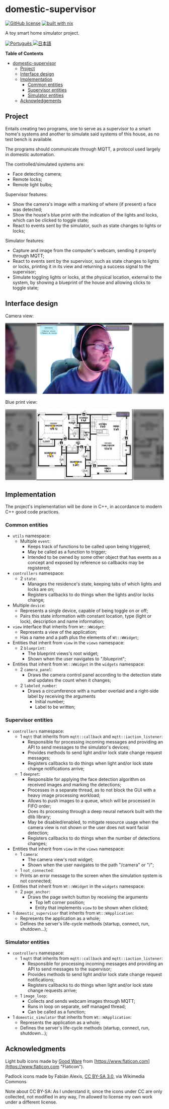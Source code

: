 # domestic-supervisor

[![GitHub license](https://img.shields.io/github/license/LuigiPiucco/domestic-supervisor?color=informational)][2] [![built with nix](https://builtwithnix.org/badge.svg)][1]

A toy smart home simulator project.

<a href="./README.pt.md">
<img src="https://upload.wikimedia.org/wikipedia/commons/3/31/Flag_of_Portuguese_language_%28PT-BR%29.svg" alt="Português" title="Ler em português" width="32px" />
</a>
<a href="./README.ja.md">
<img src="https://upload.wikimedia.org/wikipedia/en/thumb/9/9e/Flag_of_Japan.svg/1920px-Flag_of_Japan.svg.png" alt="日本語" title="日本語で読みます" width="32px" />
</a>

<!-- markdown-toc start - Don't edit this section. Run M-x markdown-toc-refresh-toc -->

**Table of Contents**

- [domestic-supervisor](#domestic-supervisor)
  - [Project](#project)
  - [Interface design](#interface-design)
  - [Implementation](#implementation)
    - [Common entities](#common-entities)
    - [Supervisor entities](#supervisor-entities)
    - [Simulator entities](#simulator-entities)
  - [Acknowledgements](#acknowledgements)

<!-- markdown-toc end -->

## Project

Entails creating two programs, one to serve as a supervisor to a smart home's
systems and another to simulate said systems of this house, as no test bench is
available.

The programs should communicate through MQTT, a protocol used largely in
domestic automation.

The controlled/simulated systems are:

- Face detecting camera;
- Remote locks;
- Remote light bulbs;

Supervisor features:

- Show the camera's image with a marking of where (if present) a face was detected;
- Show the house's blue print with the indication of the lights and locks, which
  can be clicked to toggle state;
- React to events sent by the simulator, such as state changes to lights or
  locks;

Simulator features:

- Capture and image from the computer's webcam, sending it properly through
  MQTT;
- React to events sent by the supervisor, such as state changes to lights or
  locks, printing it in its view and returning a success signal to the
  supervisor;
- Simulate toggling lights or locks, at the physical location, external to the
  system, by showing a blueprint of the house and allowing clicks to toggle
  state;

## Interface design

Camera view:

![Camera view](./assets/Camera.png)

Blue print view:

![Blue print view](./assets/Blueprint.png)

## Implementation

The project's implementation will be done in C++, in accordance to modern C++
good code practices.

### Common entities

- `utils` namespace:
  - Multiple `event`:
    - Keeps track of functions to be called upon being triggered;
    - May be called as a function to trigger;
    - Intended to be owned by some other object that has events as a concept
      and exposed by reference so callbacks may be registered;
- `controllers` namespace:
  - 2 `state`:
    - Manages the residence's state, keeping tabs of which lights and locks are
      on;
    - Registers callbacks to do things when the lights and/or locks change;
- Multiple `device`:
  - Represents a single device, capable of being toggle on or off;
  - Pairs this state information with constant location, type (light or lock),
    description and name information;
- `view` interface that inherits from `Wt::WWidget`:
  - Represents a view of the application;
  - Has a name and a path plus the elements of `Wt::WWidget`;
- Entities that inherit from `view` in the `views` namespace:
  - 2 `blueprint`:
    - The blueprint views's root widget;
    - Shown when the user navigates to "/blueprint";
- Entities that inherit from `Wt::WWidget` in the `widgets` namespace:
  - 2 `camera_panel`:
    - Draws the camera control panel according to the detection state and
      updates the count when it changes;
  - 2 `labeled_number`:
    - Draws a circumference with a number overlaid and a right-side label by
      receiving the arguments
      - Initial number;
      - Label to be written;

### Supervisor entities

- `controllers` namespace:
  - 1 `mqtt` that inherits from `mqtt::callback` and `mqtt::iaction_listener`:
    - Responsible for processing incoming messages and providing an API to send
      messages to the simulator's devices;
    - Provides methods to send light and/or lock state change request messages;
    - Registers callbacks to do things when light and/or lock state change
      notifications arrive;
  - 1 `deepnet`:
    - Responsible for applying the face detection algorithm on received images
      and marking the detections;
    - Processes in a separate thread, as to not block the GUI with a heavy image
      processing workload;
    - Allows to push images to a queue, which will be processed in FIFO order;
    - Does its processing through a deep neural network built with the dlib
      library;
    - May be disabled/enabled, to mitigate resource usage when the camera view
      is not shown or the user does not want facial detection;
    - Registers callbacks to do things when the number of detections changes;
- Entities that inherit from `view` in the `views` namespace:
  - 1 `camera`:
    - The camera view's root widget;
    - Shown when the user navigates to the path "/camera" or "/";
  - 1 `not_connected`:
  - Prints an error message to the screen when the simulation system is not
    connected;
- Entities that inherit from `Wt::WWidget` in the `widgets` namespace:
  - 2 `page_anchor`:
    - Draws the page switch button by receiving the arguments
      - Top left corner position;
      - Entity that implements `view` to be shown when clicked;
- 1 `domestic_supervisor` that inherits from `Wt::WApplication`:
  - Represents the application as a whole;
  - Defines the server's life-cycle methods (startup, connect, run,
    shutdown...);

### Simulator entities

- `controllers` namespace:
  - 1 `mqtt` that inherits from `mqtt::callback` and `mqtt::iaction_listener`:
    - Responsible for processing incoming messages and providing an API to send
      messages to the supervisor;
    - Provides methods to send light and/or lock state change request
      notifications;
    - Registers callbacks to do things when light and/or lock state change
      requests arrive;
  - 1 `image_loop`:
    - Collects and sends webcam images through MQTT;
    - Runs in loop on separate, self managed thread;
    - Can be called as a function;
- 1 `domestic_simulator` that inherits from `Wt::WApplication`:
  - Represents the application as a whole;
  - Defines the server's life-cycle methods (startup, connect, run,
    shutdown...);

## Acknowledgments

Light bulb icons made by
[Good Ware](https://www.flaticon.com/authors/good-ware "Good Ware") from
[https://www.flaticon.com](https://www.flaticon.com "Flaticon").

Padlock icons made by Fabián Alexis,
[CC BY-SA 3.0](https://creativecommons.org/licenses/by-sa/3.0 "CC BY-SA 3.0"),
via Wikimedia Commons

Note about CC BY-SA: As I understand it, since the icons under CC are only
collected, not modified in any way, I'm allowed to license my own work under a
different license.

[1]: https://builtwithnix.org "Built with nix"
[2]: https://github.com/LuigiPiucco/domestic-supervisor/blob/master/LICENSE "Github license"
